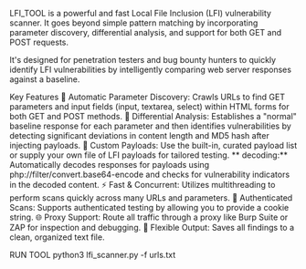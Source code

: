 LFI_TOOL is a powerful and fast Local File Inclusion (LFI) vulnerability scanner. It goes beyond simple pattern matching by incorporating parameter discovery, differential analysis, and support for both GET and POST requests.

It's designed for penetration testers and bug bounty hunters to quickly identify LFI vulnerabilities by intelligently comparing web server responses against a baseline.

Key Features
🔎 Automatic Parameter Discovery: Crawls URLs to find GET parameters and input fields (input, textarea, select) within HTML forms for both GET and POST methods.
🎯 Differential Analysis: Establishes a "normal" baseline response for each parameter and then identifies vulnerabilities by detecting significant deviations in content length and MD5 hash after injecting payloads.
📂 Custom Payloads: Use the built-in, curated payload list or supply your own file of LFI payloads for tailored testing.
** decoding:** Automatically decodes responses for payloads using php://filter/convert.base64-encode and checks for vulnerability indicators in the decoded content.
⚡ Fast & Concurrent: Utilizes multithreading to perform scans quickly across many URLs and parameters.
🍪 Authenticated Scans: Supports authenticated testing by allowing you to provide a cookie string.
🌐 Proxy Support: Route all traffic through a proxy like Burp Suite or ZAP for inspection and debugging.
📝 Flexible Output: Saves all findings to a clean, organized text file.

RUN TOOL
python3 lfi_scanner.py -f urls.txt

